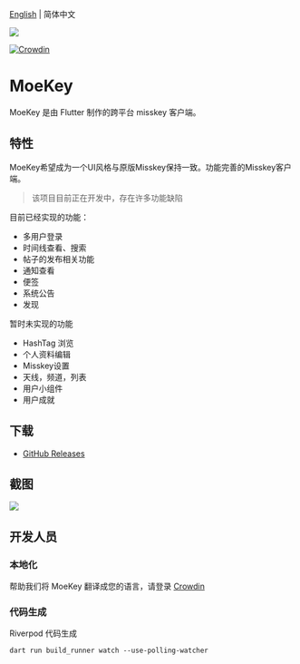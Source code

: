[English](./README.md) | 简体中文

![](./docs/banner.png)

[![Crowdin](https://badges.crowdin.net/moekey/localized.svg)](https://crowdin.com/project/moekey)

# MoeKey

MoeKey 是由 Flutter 制作的跨平台 misskey 客户端。

## 特性

MoeKey希望成为一个UI风格与原版Misskey保持一致。功能完善的Misskey客户端。

> 该项目目前正在开发中，存在许多功能缺陷

目前已经实现的功能：

- 多用户登录
- 时间线查看、搜索
- 帖子的发布相关功能
- 通知查看
- 便签
- 系统公告
- 发现

暂时未实现的功能

- HashTag 浏览
- 个人资料编辑
- Misskey设置
- 天线，频道，列表
- 用户小组件
- 用户成就

## 下载

- [GitHub Releases](https://github.com/MoeKeyDev/MoeKey/releases/latest)

## 截图

![](./docs/Screenshot.png)

## 开发人员

### 本地化

帮助我们将 MoeKey 翻译成您的语言，请登录 [Crowdin](https://crowdin.com/project/moekey)

### 代码生成

Riverpod 代码生成

```shell
dart run build_runner watch --use-polling-watcher
```